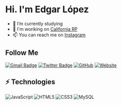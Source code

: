 # Hi. I'm Edgar López

- 🔭 I’m currently studying
- 🌱 I'm woriking on [California RP](https://www.californiarp.es/)
- 📫 You can reach me on [Instagram](https://instagram.com/edgar.loopez)

## Follow Me

[![Gmail Badge](https://img.shields.io/badge/-tryhardyt6@gmail.com-c14438?style=flat-square&logo=Gmail&logoColor=white&link=mailto:tryhardyt6@gmail.com)](mailto:tryhardyt6@gmail.com)
[![Twitter Badge](https://img.shields.io/badge/-@TryHard_06-00acee?style=flat&logo=Twitter&logoColor=white)](https://twitter.com/intent/follow?screen_name=TryHard_06 "Follow on Twitter")
[![GitHub](https://img.shields.io/badge/-GitHub-181717?style=flat-square&logo=github&logoColor=white&link=https://github.com/Tryhard646)](https://github.com/Tryhard646)
[![Website](https://img.shields.io/website?style=flat-square&up_color=purple&up_message=California%20RP&url=https%3A%2F%2Fwww.californiarp.es%2F)](https://www.californiarp.es)

## ⚡ Technologies

![JavaScript](https://img.shields.io/badge/-JavaScript-black?style=flat-square&logo=javascript)
![HTML5](https://img.shields.io/badge/-HTML5-E34F26?style=flat-square&logo=html5&logoColor=white)
![CSS3](https://img.shields.io/badge/-CSS3-1572B6?style=flat-square&logo=css3)
![MySQL](https://img.shields.io/badge/-MySQL-black?style=flat-square&logo=mysql)
